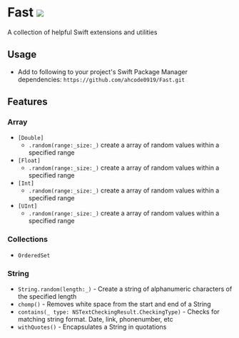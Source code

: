 # Fast ![](https://github.com/ahcode0919/Fast/actions/workflows/swift.yml/badge.svg?branch=main)

A collection of helpful Swift extensions and utilities

## Usage

- Add to following to your project's Swift Package Manager dependencies: `https://github.com/ahcode0919/Fast.git`

## Features

### Array

- `[Double]`
    - `.random(range:_size:_)` create a array of random values within a specified range
- `[Float]`
    - `.random(range:_size:_)` create a array of random values within a specified range
- `[Int]`
    - `.random(range:_size:_)` create a array of random values within a specified range
- `[UInt]`
    - `.random(range:_size:_)` create a array of random values within a specified range
    
### Collections

- `OrderedSet`

### String

- `String.random(length:_)` - Create a string of alphanumeric characters of the specified length
- `chomp()` - Removes white space from the start and end of a String
- `contains(_ type: NSTextCheckingResult.CheckingType)` - Checks for matching string format. Date, link, phonenumber, etc
- `withQuotes()` - Encapsulates a String in quotations 
